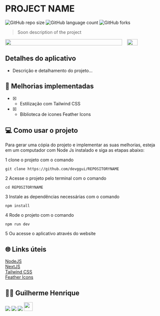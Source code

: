 # PROJECT NAME

![GitHub repo size](https://img.shields.io/github/repo-size/devggui/REPOSITORYNAME)
![GitHub language count](https://img.shields.io/github/languages/count/devggui/REPOSITORYNAME)
![GitHub forks](https://img.shields.io/github/forks/devggui/REPOSITORYNAME)


> Soon description of the project

<div style="width:100%; display:flex; align-items:center; gap:16px">
<img src="./public/preview/desktop-preview.png" width="100%">
<img src="./public/preview/mobile-preview.png" width="30%">
</div>

## Detalhes do aplicativo

- Descrição e detalhamento do projeto...


## 🚀 Melhorias implementadas
- [x] - Estilização com Tailwind CSS
- [x] - Biblioteca de icones Feather Icons


## 💻 Como usar o projeto
Para gerar uma cópia do projeto e implementar as suas melhorias, esteja em um computador com Node Js instalado e siga as etapas abaixo:

1  clone o projeto com o comando 
```
git clone https://github.com/devggui/REPOSITORYNAME
``` 
2  Acesse o projeto pelo terminal com o comando 
```
cd REPOSITORYNAME
```  
3  Instale as dependências necessárias com o comando
```
npm install
```
4  Rode o projeto com o comando
```
npm run dev
``` 
5  Ou acesse o aplicativo através do website []() 


## 🌐 Links úteis
[NodeJS](https://nodejs.org/en/download)  
[NextJS](https://nextjs.org)  
[Tailwind CSS](https://tailwindcss.com)  
[Feather Icons](https://feathericons.com)


## 🧑‍💻 Guilherme Henrique

[<img src="https://img.shields.io/badge/linkedin-%230077B5.svg?&style=for-the-badge&logo=linkedin&logoColor=white" />](https://www.linkedin.com/in/devggui)
[<img src=" https://img.shields.io/badge/GitHub-100000?style=for-the-badge&logo=github&logoColor=white" />](https://gthub.com/devggui)
[<img src="https://img.shields.io/badge/WhatsApp-25D366?style=for-the-badge&logo=whatsapp&logoColor=white"/>](http://wa.me/5514998619263)
[<img src="https://img.shields.io/website-up-down-green-red/http/shields.io.svg" height="28" />](https://devggui.netlify.app)
